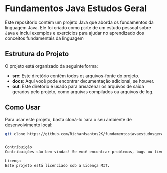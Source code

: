 # Fundamentos Java Estudos Geral

Este repositório contém um projeto Java que aborda os fundamentos da linguagem Java. Ele foi criado como parte de um estudo pessoal sobre Java e inclui exemplos e exercícios para ajudar no aprendizado dos conceitos fundamentais da linguagem.

## Estrutura do Projeto

O projeto está organizado da seguinte forma:

- **src**: Este diretório contém todos os arquivos-fonte do projeto.
- **docs**: Aqui você pode encontrar documentação adicional, se houver.
- **out**: Este diretório é usado para armazenar os arquivos de saída gerados pelo projeto, como arquivos compilados ou arquivos de log.

## Como Usar

Para usar este projeto, basta cloná-lo para o seu ambiente de desenvolvimento local:

```bash
git clone https://github.com/Richardsantos2K/fundamentosjavaestudosgeral.git


Contribuição
Contribuições são bem-vindas! Se você encontrar problemas, bugs ou tiver ideias para melhorias, sinta-se à vontade para abrir uma issue ou enviar um pull request.

Licença
Este projeto está licenciado sob a Licença MIT.
